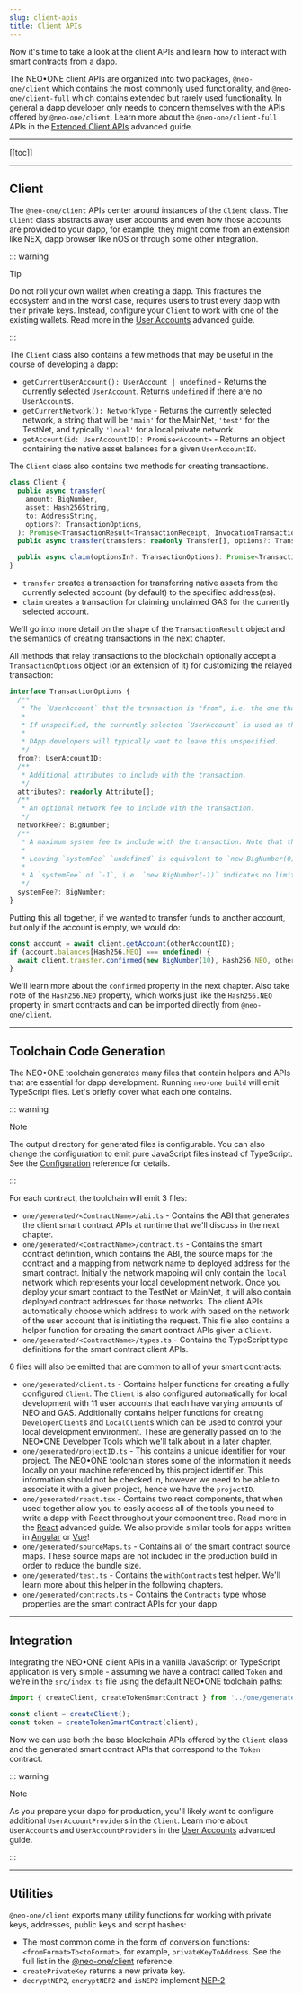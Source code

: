 ```yaml
---
slug: client-apis
title: Client APIs
---
```


Now it's time to take a look at the client APIs and learn how to interact with smart contracts from a dapp.

The NEO•ONE client APIs are organized into two packages, `@neo-one/client` which contains the most commonly used functionality, and `@neo-one/client-full` which contains extended but rarely used functionality. In general a dapp developer only needs to concern themselves with the APIs offered by `@neo-one/client`. Learn more about the `@neo-one/client-full` APIs in the [Extended Client APIs](/docs/extended-client-apis) advanced guide.

---

[[toc]]

---

## Client

The `@neo-one/client` APIs center around instances of the `Client` class. The `Client` class abstracts away user accounts and even how those accounts are provided to your dapp, for example, they might come from an extension like NEX, dapp browser like nOS or through some other integration.

::: warning

Tip

Do not roll your own wallet when creating a dapp. This fractures the ecosystem and in the worst case, requires users to trust every dapp with their private keys. Instead, configure your `Client` to work with one of the existing wallets. Read more in the [User Accounts](/docs/user-accounts) advanced guide.

:::

The `Client` class also contains a few methods that may be useful in the course of developing a dapp:

- `getCurrentUserAccount(): UserAccount | undefined` - Returns the currently selected `UserAccount`. Returns `undefined` if there are no `UserAccount`s.
- `getCurrentNetwork(): NetworkType` - Returns the currently selected network, a string that will be `'main'` for the MainNet, `'test'` for the TestNet, and typically `'local'` for a local private network.
- `getAccount(id: UserAccountID): Promise<Account>` - Returns an object containing the native asset balances for a given `UserAccountID`.

The `Client` class also contains two methods for creating transactions.

```typescript
class Client {
  public async transfer(
    amount: BigNumber,
    asset: Hash256String,
    to: AddressString,
    options?: TransactionOptions,
  ): Promise<TransactionResult<TransactionReceipt, InvocationTransaction>>;
  public async transfer(transfers: readonly Transfer[], options?: TransactionOptions): Promise<TransactionResult>;

  public async claim(optionsIn?: TransactionOptions): Promise<TransactionResult>;
}
```

- `transfer` creates a transaction for transferring native assets from the currently selected account (by default) to the specified address(es).
- `claim` creates a transaction for claiming unclaimed GAS for the currently selected account.

We'll go into more detail on the shape of the `TransactionResult` object and the semantics of creating transactions in the next chapter.

All methods that relay transactions to the blockchain optionally accept a `TransactionOptions` object (or an extension of it) for customizing the relayed transaction:

```typescript
interface TransactionOptions {
  /**
   * The `UserAccount` that the transaction is "from", i.e. the one that will be used for native asset transfers, claims, and signing the transaction.
   *
   * If unspecified, the currently selected `UserAccount` is used as the `from` address.
   *
   * DApp developers will typically want to leave this unspecified.
   */
  from?: UserAccountID;
  /**
   * Additional attributes to include with the transaction.
   */
  attributes?: readonly Attribute[];
  /**
   * An optional network fee to include with the transaction.
   */
  networkFee?: BigNumber;
  /**
   * A maximum system fee to include with the transaction. Note that this is a maximum, the client APIs will automatically calculate and add a system fee to the transaction up to the value specified here.
   *
   * Leaving `systemFee` `undefined` is equivalent to `new BigNumber(0)`, i.e. no system fee.
   *
   * A `systemFee` of `-1`, i.e. `new BigNumber(-1)` indicates no limit on the fee. This is typically used only during development.
   */
  systemFee?: BigNumber;
}
```

Putting this all together, if we wanted to transfer funds to another account, but only if the account is empty, we would do:

```typescript
const account = await client.getAccount(otherAccountID);
if (account.balances[Hash256.NEO] === undefined) {
  await client.transfer.confirmed(new BigNumber(10), Hash256.NEO, otherAccountID.address);
}
```

We'll learn more about the `confirmed` property in the next chapter. Also take note of the `Hash256.NEO` property, which works just like the `Hash256.NEO` property in smart contracts and can be imported directly from `@neo-one/client`.

---

## Toolchain Code Generation

The NEO•ONE toolchain generates many files that contain helpers and APIs that are essential for dapp development. Running `neo-one build` will emit TypeScript files. Let's briefly cover what each one contains.

::: warning

Note

The output directory for generated files is configurable. You can also change the configuration to emit pure JavaScript files instead of TypeScript. See the [Configuration](/docs/configuration) reference for details.

:::

For each contract, the toolchain will emit 3 files:

- `one/generated/<ContractName>/abi.ts` - Contains the ABI that generates the client smart contract APIs at runtime that we'll discuss in the next chapter.
- `one/generated/<ContractName>/contract.ts` - Contains the smart contract definition, which contains the ABI, the source maps for the contract and a mapping from network name to deployed address for the smart contract. Initially the network mapping will only contain the `local` network which represents your local development network. Once you deploy your smart contract to the TestNet or MainNet, it will also contain deployed contract addresses for those networks. The client APIs automatically choose which address to work with based on the network of the user account that is initiating the request. This file also contains a helper function for creating the smart contract APIs given a `Client`.
- `one/generated/<ContractName>/types.ts` - Contains the TypeScript type definitions for the smart contract client APIs.

6 files will also be emitted that are common to all of your smart contracts:

- `one/generated/client.ts` - Contains helper functions for creating a fully configured `Client`. The `Client` is also configured automatically for local development with 11 user accounts that each have varying amounts of NEO and GAS. Additionally contains helper functions for creating `DeveloperClient`s and `LocalClient`s which can be used to control your local development environment. These are generally passed on to the NEO•ONE Developer Tools which we'll talk about in a later chapter.
- `one/generated/projectID.ts` - This contains a unique identifier for your project. The NEO•ONE toolchain stores some of the information it needs locally on your machine referenced by this project identifier. This information should not be checked in, however we need to be able to associate it with a given project, hence we have the `projectID`.
- `one/generated/react.tsx` - Contains two react components, that when used together allow you to easily access all of the tools you need to write a dapp with React throughout your component tree. Read more in the [React](/docs/react) advanced guide. We also provide similar tools for apps written in [Angular](/docs/angular) or [Vue](/docs/vue)!
- `one/generated/sourceMaps.ts` - Contains all of the smart contract source maps. These source maps are not included in the production build in order to reduce the bundle size.
- `one/generated/test.ts` - Contains the `withContracts` test helper. We'll learn more about this helper in the following chapters.
- `one/generated/contracts.ts` - Contains the `Contracts` type whose properties are the smart contract APIs for your dapp.

---

## Integration

Integrating the NEO•ONE client APIs in a vanilla JavaScript or TypeScript application is very simple - assuming we have a contract called `Token` and we're in the `src/index.ts` file using the default NEO•ONE toolchain paths:

```typescript
import { createClient, createTokenSmartContract } from '../one/generated';

const client = createClient();
const token = createTokenSmartContract(client);
```

Now we can use both the base blockchain APIs offered by the `Client` class and the generated smart contract APIs that correspond to the `Token` contract.

::: warning

Note

As you prepare your dapp for production, you'll likely want to configure additional `UserAccountProvider`s in the `Client`. Learn more about `UserAccount`s and `UserAccountProvider`s in the [User Accounts](/docs/user-accounts) advanced guide.

:::

---

## Utilities

`@neo-one/client` exports many utility functions for working with private keys, addresses, public keys and script hashes:

- The most common come in the form of conversion functions: `<fromFormat>To<toFormat>`, for example, `privateKeyToAddress`. See the full list in the [@neo-one/client](/docs/client) reference.
- `createPrivateKey` returns a new private key.
- `decryptNEP2`, `encryptNEP2` and `isNEP2` implement [NEP-2](https://github.com/neo-project/proposals/blob/master/nep-2.mediawiki)
